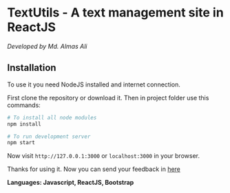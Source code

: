 # TextUtils - A text management site in ReactJS

*Developed by Md. Almas Ali*

## Installation

To use it you need NodeJS installed and internet connection.

First clone the repository or download it. Then in project folder use this commands:

```bash
# To install all node modules
npm install

# To run development server
npm start

```
Now visit `http://127.0.0.1:3000` or `localhost:3000` in your browser.

Thanks for using it. Now you can send your feedback in [here][1]

**Languages: Javascript, ReactJS, Bootstrap**

[1]: <https://github.com/Almas-Ali/TextUtils/issues/new/choose> "Issue"
